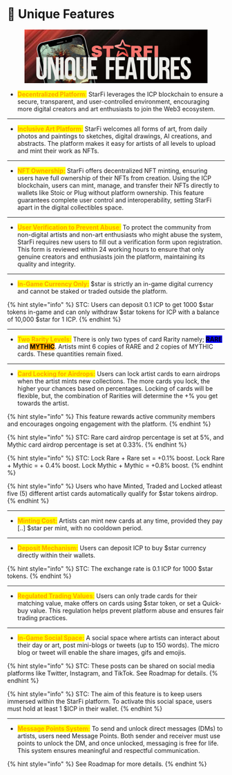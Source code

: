 # 🦄 Unique Features

<figure><img src="../.gitbook/assets/5.png" alt=""><figcaption></figcaption></figure>

* <mark style="color:orange;">**Decentralized Platform**</mark><mark style="color:orange;">:</mark> StarFi leverages the ICP blockchain to ensure a secure, transparent, and user-controlled environment, encouraging more digital creators and art enthusiasts to join the Web3 ecosystem.

***

* <mark style="color:orange;">**Inclusive Art Platform**</mark><mark style="color:orange;">:</mark> StarFi welcomes all forms of art, from daily photos and paintings to sketches, digital drawings, AI creations, and abstracts. The platform makes it easy for artists of all levels to upload and mint their work as NFTs.

***

* <mark style="color:orange;">**NFT Ownership:**</mark> StarFi offers decentralized NFT minting, ensuring users have full ownership of their NFTs from creation. Using the ICP blockchain, users can mint, manage, and transfer their NFTs directly to wallets like Stoic or Plug without platform ownership. This feature guarantees complete user control and interoperability, setting StarFi apart in the digital collectibles space.

***

* <mark style="color:orange;">**User Verification to Prevent Abuse**</mark><mark style="color:orange;">:</mark> To protect the community from non-digital artists and non-art enthusiasts who might abuse the system, StarFi requires new users to fill out a verification form upon registration. This form is reviewed within 24 working hours to ensure that only genuine creators and enthusiasts join the platform, maintaining its quality and integrity.

***

* <mark style="color:orange;">**In-Game Currency Only:**</mark> $star is strictly an in-game digital currency and cannot be staked or traded outside the platform.&#x20;

{% hint style="info" %}
STC: Users can deposit 0.1 ICP to get 1000 $star tokens in-game and can only withdraw $star tokens for ICP with a balance of 10,000 $star for 1 ICP.
{% endhint %}

***

* <mark style="color:orange;">**Two Rarity Levels:**</mark> There is only two types of card Rarity namely; <mark style="background-color:blue;">**RARE**</mark> and <mark style="background-color:orange;">**MYTHIC**</mark>. Artists mint 6 copies of RARE and 2 copies of MYTHIC cards. These quantities remain fixed.

***

* <mark style="color:orange;">**Card Locking for Airdrops:**</mark> Users can lock artist cards to earn airdrops when the artist mints new collections. The more cards you lock, the higher your chances based on percentages. Locking of cards will be flexible, but, the combination of Rarities will determine the +% you get towards the artist.

{% hint style="info" %}
This feature rewards active community members and encourages ongoing engagement with the platform.
{% endhint %}

{% hint style="info" %}
STC: Rare card airdrop percentage is set at 5%, and Mythic card airdrop percentage is set at 0.33%.
{% endhint %}

{% hint style="info" %}
STC: Lock Rare + Rare set = +0.1% boost. Lock Rare + Mythic = + 0.4% boost. Lock Mythic + Mythic = +0.8% boost.
{% endhint %}

{% hint style="info" %}
Users who have Minted, Traded and Locked atleast five (5) different artist cards automatically qualify for $star tokens airdrop.
{% endhint %}

***

* <mark style="color:orange;">**Minting Cost:**</mark> Artists can mint new cards at any time, provided they pay \[..] $star per mint, with no cooldown period.

***

* <mark style="color:orange;">**Deposit Mechanism:**</mark> Users can deposit ICP to buy $star currency directly within their wallets.&#x20;

{% hint style="info" %}
STC: The exchange rate is 0.1 ICP for 1000 $star tokens.
{% endhint %}

***

* <mark style="color:orange;">**Regulated Trading Values**</mark><mark style="color:orange;">:</mark> Users can only trade cards for their matching value, make offers on cards using $star token, or set a Quick-buy value. This regulation helps prevent platform abuse and ensures fair trading practices.

***

* <mark style="color:orange;">**In-Game Social Space:**</mark> A social space where artists can interact about their day or art, post mini-blogs or tweets (up to 150 words). The micro blog or tweet will enable the share images, gifs and emojis.&#x20;

{% hint style="info" %}
STC: These posts can be shared on social media platforms like Twitter, Instagram, and TikTok. See Roadmap for details.
{% endhint %}

{% hint style="info" %}
STC: The aim of this feature is to keep users immersed within the StarFi platform. To activate this social space, users must hold at least 1 $ICP in their wallet.
{% endhint %}

***

* <mark style="color:orange;">**Message Points System:**</mark> To send and unlock direct messages (DMs) to artists, users need Message Points. Both sender and receiver must use points to unlock the DM, and once unlocked, messaging is free for life. This system ensures meaningful and respectful communication.

{% hint style="info" %}
See Roadmap for more details.
{% endhint %}
